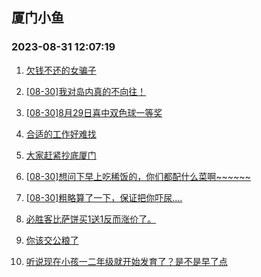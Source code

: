 ## 厦门小鱼 
### 2023-08-31 12:07:19

1. [欠钱不还的女骗子](http://bbs.xmfish.com/read-htm-tid-18063238.html)

2. [[08-30]我对岛内真的不向往！](http://bbs.xmfish.com/read-htm-tid-18063347.html)

3. [[08-30]8月29日喜中双色球一等奖](http://bbs.xmfish.com/read-htm-tid-18063276.html)

4. [合适的工作好难找](http://bbs.xmfish.com/read-htm-tid-18063235.html)

5. [大家赶紧抄底厦门](http://bbs.xmfish.com/read-htm-tid-18063457.html)

6. [[08-30]想问下早上吃稀饭的，你们都配什么菜啊~~~~~~](http://bbs.xmfish.com/read-htm-tid-18063299.html)

7. [[08-30]粗略算了一下，保证把你吓尿....](http://bbs.xmfish.com/read-htm-tid-18063336.html)

8. [必胜客比萨饼买1送1反而涨价了。](http://bbs.xmfish.com/read-htm-tid-18063154.html)

9. [你该交公粮了](http://bbs.xmfish.com/read-htm-tid-18063135.html)

10. [听说现在小孩一二年级就开始发育了？是不是早了点](http://bbs.xmfish.com/read-htm-tid-18063388.html)

